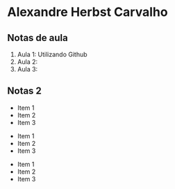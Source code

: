 # Alexandre Herbst Carvalho
## Notas de aula

1. Aula 1: Utilizando Github
2. Aula 2:
3. Aula 3: 

## Notas 2

* Item 1
* Item 2
* Item 3
  
+ Item 1
+ Item 2
+ Item 3
  
- Item 1
- Item 2
- Item 3
